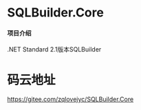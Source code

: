 # SQLBuilder.Core

#### 项目介绍
.NET Standard 2.1版本SQLBuilder

# 码云地址
https://gitee.com/zqlovejyc/SQLBuilder.Core